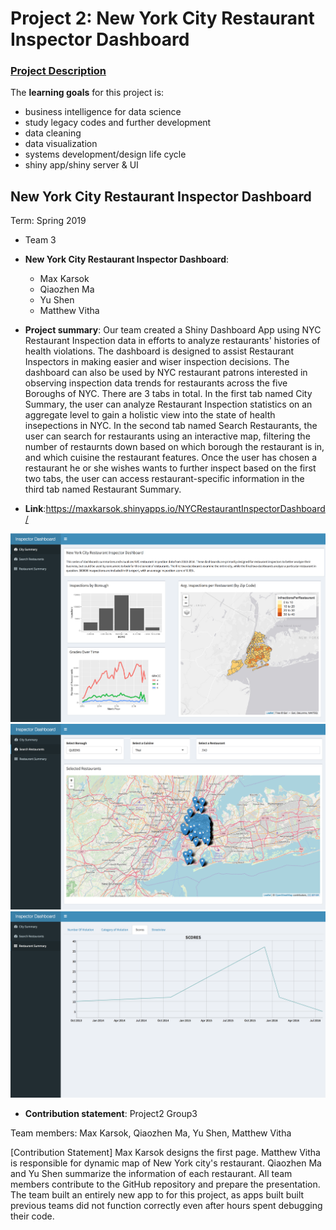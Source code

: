 # Project 2: New York City Restaurant Inspector Dashboard

### [Project Description](doc/project2_desc.md)



The **learning goals** for this project is:

- business intelligence for data science
- study legacy codes and further development
- data cleaning
- data visualization
- systems development/design life cycle
- shiny app/shiny server & UI 


## New York City Restaurant Inspector Dashboard
Term: Spring 2019

+ Team 3
+ **New York City Restaurant Inspector Dashboard**: 
	+ Max Karsok
	+ Qiaozhen Ma
	+ Yu Shen
	+ Matthew Vitha

+ **Project summary**: Our team created a Shiny Dashboard App using NYC Restaurant Inspection data in efforts to analyze restaurants' histories of health violations. The dashboard is designed to assist Restaurant Inspectors in making easier and wiser inspection decisions. The dashboard can also be used by NYC restaurant patrons interested in observing inspection data trends for restaurants across the five Boroughs of NYC. There are 3 tabs in total. In the first tab named City Summary, the user can analyze Restaurant Inspection statistics on an aggregate level to gain a holistic view into the state of health insepections in NYC. In the second tab named Search Restaurants, the user can search for restaurants using an interactive map, filtering the number of restaurnts down based on which borough the restaurant is in, and which cuisine the restaurant features. Once the user has chosen a restaurant he or she wishes wants to further inspect based on the first two tabs, the user can access restaurant-specific information in the third tab named Restaurant Summary.

+ **Link**:https://maxkarsok.shinyapps.io/NYCRestaurantInspectorDashboard/

![screenshot](doc/Tab1.png)
![screenshot](doc/Tab2.png)
![screenshot](doc/Tab3.png)

+ **Contribution statement**: Project2 Group3

Team members: Max Karsok, Qiaozhen Ma, Yu Shen, Matthew Vitha

[Contribution Statement] Max Karsok designs the first page. Matthew Vitha is responsible for dynamic map of New York city's restaurant. Qiaozhen Ma and Yu Shen summarize the information of each restaurant. All team members contribute to the GitHub repository and prepare the presentation. The team built an entirely new app to for this project, as apps built built previous teams did not function correctly even after hours spent debugging their code.  

